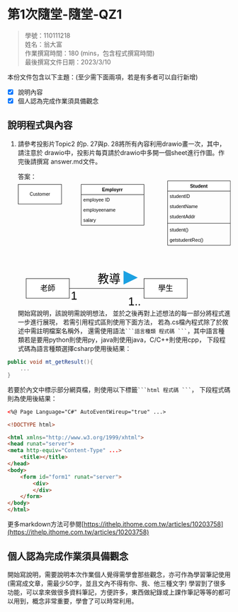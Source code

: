 # 第1次隨堂-隨堂-QZ1
>
>學號：110111218
><br />
>姓名：翁大富
><br />
>作業撰寫時間：180 (mins，包含程式撰寫時間)
><br />
>最後撰寫文件日期：2023/3/10
>

本份文件包含以下主題：(至少需下面兩項，若是有多者可以自行新增)
- [x] 說明內容
- [x] 個人認為完成作業須具備觀念

## 說明程式與內容

1. 請參考投影片Topic2 的p. 27與p. 28將所有內容利用drawio畫一次，其中，請注意於
drawio中，投影片每頁請於drawio中多開一個sheet進行作圖。作完後請撰寫
answer.md文件。

    答案：<svg xmlns="http://www.w3.org/2000/svg" xmlns:xlink="http://www.w3.org/1999/xlink" version="1.1" width="541px" viewBox="-0.5 -0.5 541 326" content="&lt;mxfile&gt;&lt;diagram id=&quot;7gL_joj-zUjxchjvcZJa&quot; name=&quot;第1頁&quot;&gt;&lt;mxGraphModel dx=&quot;746&quot; dy=&quot;568&quot; grid=&quot;1&quot; gridSize=&quot;10&quot; guides=&quot;1&quot; tooltips=&quot;1&quot; connect=&quot;1&quot; arrows=&quot;1&quot; fold=&quot;1&quot; page=&quot;1&quot; pageScale=&quot;1&quot; pageWidth=&quot;827&quot; pageHeight=&quot;1169&quot; math=&quot;0&quot; shadow=&quot;0&quot;&gt;&lt;root&gt;&lt;mxCell id=&quot;0&quot;/&gt;&lt;mxCell id=&quot;1&quot; parent=&quot;0&quot;/&gt;&lt;mxCell id=&quot;2&quot; value=&quot;Customer&quot; style=&quot;html=1;&quot; vertex=&quot;1&quot; parent=&quot;1&quot;&gt;&lt;mxGeometry x=&quot;110&quot; y=&quot;170&quot; width=&quot;110&quot; height=&quot;50&quot; as=&quot;geometry&quot;/&gt;&lt;/mxCell&gt;&lt;mxCell id=&quot;3&quot; value=&quot;Employrr&quot; style=&quot;swimlane;fontStyle=1;align=center;verticalAlign=top;childLayout=stackLayout;horizontal=1;startSize=26;horizontalStack=0;resizeParent=1;resizeParentMax=0;resizeLast=0;collapsible=1;marginBottom=0;&quot; vertex=&quot;1&quot; parent=&quot;1&quot;&gt;&lt;mxGeometry x=&quot;270&quot; y=&quot;170&quot; width=&quot;160&quot; height=&quot;104&quot; as=&quot;geometry&quot;/&gt;&lt;/mxCell&gt;&lt;mxCell id=&quot;4&quot; value=&quot;employee ID&quot; style=&quot;text;strokeColor=none;fillColor=none;align=left;verticalAlign=top;spacingLeft=4;spacingRight=4;overflow=hidden;rotatable=0;points=[[0,0.5],[1,0.5]];portConstraint=eastwest;&quot; vertex=&quot;1&quot; parent=&quot;3&quot;&gt;&lt;mxGeometry y=&quot;26&quot; width=&quot;160&quot; height=&quot;26&quot; as=&quot;geometry&quot;/&gt;&lt;/mxCell&gt;&lt;mxCell id=&quot;11&quot; value=&quot;employeename&amp;#10;&quot; style=&quot;text;strokeColor=none;fillColor=none;align=left;verticalAlign=top;spacingLeft=4;spacingRight=4;overflow=hidden;rotatable=0;points=[[0,0.5],[1,0.5]];portConstraint=eastwest;&quot; vertex=&quot;1&quot; parent=&quot;3&quot;&gt;&lt;mxGeometry y=&quot;52&quot; width=&quot;160&quot; height=&quot;26&quot; as=&quot;geometry&quot;/&gt;&lt;/mxCell&gt;&lt;mxCell id=&quot;12&quot; value=&quot;salary&quot; style=&quot;text;strokeColor=none;fillColor=none;align=left;verticalAlign=top;spacingLeft=4;spacingRight=4;overflow=hidden;rotatable=0;points=[[0,0.5],[1,0.5]];portConstraint=eastwest;&quot; vertex=&quot;1&quot; parent=&quot;3&quot;&gt;&lt;mxGeometry y=&quot;78&quot; width=&quot;160&quot; height=&quot;26&quot; as=&quot;geometry&quot;/&gt;&lt;/mxCell&gt;&lt;mxCell id=&quot;7&quot; value=&quot;Student&quot; style=&quot;swimlane;fontStyle=1;align=center;verticalAlign=top;childLayout=stackLayout;horizontal=1;startSize=26;horizontalStack=0;resizeParent=1;resizeParentMax=0;resizeLast=0;collapsible=1;marginBottom=0;&quot; vertex=&quot;1&quot; parent=&quot;1&quot;&gt;&lt;mxGeometry x=&quot;490&quot; y=&quot;161&quot; width=&quot;160&quot; height=&quot;164&quot; as=&quot;geometry&quot;/&gt;&lt;/mxCell&gt;&lt;mxCell id=&quot;8&quot; value=&quot;studentID&quot; style=&quot;text;strokeColor=none;fillColor=none;align=left;verticalAlign=top;spacingLeft=4;spacingRight=4;overflow=hidden;rotatable=0;points=[[0,0.5],[1,0.5]];portConstraint=eastwest;&quot; vertex=&quot;1&quot; parent=&quot;7&quot;&gt;&lt;mxGeometry y=&quot;26&quot; width=&quot;160&quot; height=&quot;26&quot; as=&quot;geometry&quot;/&gt;&lt;/mxCell&gt;&lt;mxCell id=&quot;13&quot; value=&quot;studentName&quot; style=&quot;text;strokeColor=none;fillColor=none;align=left;verticalAlign=top;spacingLeft=4;spacingRight=4;overflow=hidden;rotatable=0;points=[[0,0.5],[1,0.5]];portConstraint=eastwest;&quot; vertex=&quot;1&quot; parent=&quot;7&quot;&gt;&lt;mxGeometry y=&quot;52&quot; width=&quot;160&quot; height=&quot;26&quot; as=&quot;geometry&quot;/&gt;&lt;/mxCell&gt;&lt;mxCell id=&quot;14&quot; value=&quot;studentAddr&quot; style=&quot;text;strokeColor=none;fillColor=none;align=left;verticalAlign=top;spacingLeft=4;spacingRight=4;overflow=hidden;rotatable=0;points=[[0,0.5],[1,0.5]];portConstraint=eastwest;&quot; vertex=&quot;1&quot; parent=&quot;7&quot;&gt;&lt;mxGeometry y=&quot;78&quot; width=&quot;160&quot; height=&quot;26&quot; as=&quot;geometry&quot;/&gt;&lt;/mxCell&gt;&lt;mxCell id=&quot;9&quot; value=&quot;&quot; style=&quot;line;strokeWidth=1;fillColor=none;align=left;verticalAlign=middle;spacingTop=-1;spacingLeft=3;spacingRight=3;rotatable=0;labelPosition=right;points=[];portConstraint=eastwest;strokeColor=inherit;&quot; vertex=&quot;1&quot; parent=&quot;7&quot;&gt;&lt;mxGeometry y=&quot;104&quot; width=&quot;160&quot; height=&quot;8&quot; as=&quot;geometry&quot;/&gt;&lt;/mxCell&gt;&lt;mxCell id=&quot;10&quot; value=&quot;student()&quot; style=&quot;text;strokeColor=none;fillColor=none;align=left;verticalAlign=top;spacingLeft=4;spacingRight=4;overflow=hidden;rotatable=0;points=[[0,0.5],[1,0.5]];portConstraint=eastwest;&quot; vertex=&quot;1&quot; parent=&quot;7&quot;&gt;&lt;mxGeometry y=&quot;112&quot; width=&quot;160&quot; height=&quot;26&quot; as=&quot;geometry&quot;/&gt;&lt;/mxCell&gt;&lt;mxCell id=&quot;15&quot; value=&quot;getstudentRec()&quot; style=&quot;text;strokeColor=none;fillColor=none;align=left;verticalAlign=top;spacingLeft=4;spacingRight=4;overflow=hidden;rotatable=0;points=[[0,0.5],[1,0.5]];portConstraint=eastwest;&quot; vertex=&quot;1&quot; parent=&quot;7&quot;&gt;&lt;mxGeometry y=&quot;138&quot; width=&quot;160&quot; height=&quot;26&quot; as=&quot;geometry&quot;/&gt;&lt;/mxCell&gt;&lt;mxCell id=&quot;20&quot; style=&quot;edgeStyle=none;html=1;exitX=1;exitY=0.5;exitDx=0;exitDy=0;entryX=0;entryY=0.5;entryDx=0;entryDy=0;endArrow=none;endFill=0;fontStyle=0&quot; edge=&quot;1&quot; parent=&quot;1&quot; source=&quot;16&quot; target=&quot;17&quot;&gt;&lt;mxGeometry relative=&quot;1&quot; as=&quot;geometry&quot;&gt;&lt;Array as=&quot;points&quot;&gt;&lt;mxPoint x=&quot;320&quot; y=&quot;435&quot;/&gt;&lt;/Array&gt;&lt;/mxGeometry&gt;&lt;/mxCell&gt;&lt;mxCell id=&quot;21&quot; value=&quot;&amp;lt;font style=&amp;quot;font-size: 29px;&amp;quot;&amp;gt;教導&amp;lt;/font&amp;gt;&quot; style=&quot;edgeLabel;html=1;align=center;verticalAlign=middle;resizable=0;points=[];&quot; vertex=&quot;1&quot; connectable=&quot;0&quot; parent=&quot;20&quot;&gt;&lt;mxGeometry x=&quot;0.5032&quot; y=&quot;3&quot; relative=&quot;1&quot; as=&quot;geometry&quot;&gt;&lt;mxPoint x=&quot;-43&quot; y=&quot;-22&quot; as=&quot;offset&quot;/&gt;&lt;/mxGeometry&gt;&lt;/mxCell&gt;&lt;mxCell id=&quot;16&quot; value=&quot;&amp;lt;font style=&amp;quot;font-size: 19px;&amp;quot;&amp;gt;老師&amp;lt;/font&amp;gt;&quot; style=&quot;html=1;&quot; vertex=&quot;1&quot; parent=&quot;1&quot;&gt;&lt;mxGeometry x=&quot;130&quot; y=&quot;410&quot; width=&quot;110&quot; height=&quot;50&quot; as=&quot;geometry&quot;/&gt;&lt;/mxCell&gt;&lt;mxCell id=&quot;17&quot; value=&quot;&amp;lt;font style=&amp;quot;font-size: 19px;&amp;quot;&amp;gt;學生&amp;lt;/font&amp;gt;&quot; style=&quot;html=1;&quot; vertex=&quot;1&quot; parent=&quot;1&quot;&gt;&lt;mxGeometry x=&quot;430&quot; y=&quot;410&quot; width=&quot;110&quot; height=&quot;50&quot; as=&quot;geometry&quot;/&gt;&lt;/mxCell&gt;&lt;mxCell id=&quot;22&quot; value=&quot;&amp;lt;span style=&amp;quot;font-size: 29px;&amp;quot;&amp;gt;1&amp;lt;/span&amp;gt;&quot; style=&quot;edgeLabel;html=1;align=center;verticalAlign=middle;resizable=0;points=[];&quot; vertex=&quot;1&quot; connectable=&quot;0&quot; parent=&quot;1&quot;&gt;&lt;mxGeometry x=&quot;260&quot; y=&quot;435&quot; as=&quot;geometry&quot;&gt;&lt;mxPoint x=&quot;-9&quot; y=&quot;18&quot; as=&quot;offset&quot;/&gt;&lt;/mxGeometry&gt;&lt;/mxCell&gt;&lt;mxCell id=&quot;23&quot; value=&quot;&amp;lt;span style=&amp;quot;font-size: 29px;&amp;quot;&amp;gt;1..*&amp;lt;/span&amp;gt;&quot; style=&quot;edgeLabel;html=1;align=center;verticalAlign=middle;resizable=0;points=[];&quot; vertex=&quot;1&quot; connectable=&quot;0&quot; parent=&quot;1&quot;&gt;&lt;mxGeometry x=&quot;414&quot; y=&quot;450&quot; as=&quot;geometry&quot;&gt;&lt;mxPoint x=&quot;-9&quot; y=&quot;18&quot; as=&quot;offset&quot;/&gt;&lt;/mxGeometry&gt;&lt;/mxCell&gt;&lt;mxCell id=&quot;24&quot; value=&quot;&quot; style=&quot;triangle;whiteSpace=wrap;html=1;fontSize=19;fillColor=#1ba1e2;fontColor=#ffffff;strokeColor=#006EAF;strokeWidth=0;&quot; vertex=&quot;1&quot; parent=&quot;1&quot;&gt;&lt;mxGeometry x=&quot;378&quot; y=&quot;390&quot; width=&quot;36&quot; height=&quot;35&quot; as=&quot;geometry&quot;/&gt;&lt;/mxCell&gt;&lt;/root&gt;&lt;/mxGraphModel&gt;&lt;/diagram&gt;&lt;/mxfile&gt;" onclick="(function(svg){var src=window.event.target||window.event.srcElement;while (src!=null&amp;&amp;src.nodeName.toLowerCase()!='a'){src=src.parentNode;}if(src==null){if(svg.wnd!=null&amp;&amp;!svg.wnd.closed){svg.wnd.focus();}else{var r=function(evt){if(evt.data=='ready'&amp;&amp;evt.source==svg.wnd){svg.wnd.postMessage(decodeURIComponent(svg.getAttribute('content')),'*');window.removeEventListener('message',r);}};window.addEventListener('message',r);svg.wnd=window.open('https://viewer.diagrams.net/?client=1&amp;page=0&amp;edit=_blank');}}})(this);" style="cursor:pointer;max-width:100%;max-height:326px;"><defs><clipPath id="mx-clip-164-40-152-26-0"><rect x="164" y="40" width="152" height="26"/></clipPath><clipPath id="mx-clip-164-66-152-26-0"><rect x="164" y="66" width="152" height="26"/></clipPath><clipPath id="mx-clip-164-92-152-26-0"><rect x="164" y="92" width="152" height="26"/></clipPath><clipPath id="mx-clip-384-31-152-26-0"><rect x="384" y="31" width="152" height="26"/></clipPath><clipPath id="mx-clip-384-57-152-26-0"><rect x="384" y="57" width="152" height="26"/></clipPath><clipPath id="mx-clip-384-83-152-26-0"><rect x="384" y="83" width="152" height="26"/></clipPath><clipPath id="mx-clip-384-117-152-26-0"><rect x="384" y="117" width="152" height="26"/></clipPath><clipPath id="mx-clip-384-143-152-26-0"><rect x="384" y="143" width="152" height="26"/></clipPath></defs><g><rect x="0" y="9" width="110" height="50" fill="rgb(255, 255, 255)" stroke="rgb(0, 0, 0)" pointer-events="all"/><g transform="translate(-0.5 -0.5)"><switch><foreignObject pointer-events="none" width="100%" height="100%" requiredFeatures="http://www.w3.org/TR/SVG11/feature#Extensibility" style="overflow: visible; text-align: left;"><div xmlns="http://www.w3.org/1999/xhtml" style="display: flex; align-items: unsafe center; justify-content: unsafe center; width: 1px; height: 1px; padding-top: 34px; margin-left: 55px;"><div data-drawio-colors="color: rgb(0, 0, 0); " style="box-sizing: border-box; font-size: 0px; text-align: center;"><div style="display: inline-block; font-size: 12px; font-family: Helvetica; color: rgb(0, 0, 0); line-height: 1.2; pointer-events: all; white-space: nowrap;">Customer</div></div></div></foreignObject><text x="55" y="38" fill="rgb(0, 0, 0)" font-family="Helvetica" font-size="12px" text-anchor="middle">Customer</text></switch></g><path d="M 160 35 L 160 9 L 320 9 L 320 35" fill="rgb(255, 255, 255)" stroke="rgb(0, 0, 0)" stroke-miterlimit="10" pointer-events="all"/><path d="M 160 35 L 160 113 L 320 113 L 320 35" fill="none" stroke="rgb(0, 0, 0)" stroke-miterlimit="10" pointer-events="none"/><path d="M 160 35 L 320 35" fill="none" stroke="rgb(0, 0, 0)" stroke-miterlimit="10" pointer-events="none"/><g fill="rgb(0, 0, 0)" font-family="Helvetica" font-weight="bold" pointer-events="none" text-anchor="middle" font-size="12px"><text x="239.5" y="26.5">Employrr</text></g><g fill="rgb(0, 0, 0)" font-family="Helvetica" pointer-events="none" clip-path="url(#mx-clip-164-40-152-26-0)" font-size="12px"><text x="165.5" y="52.5">employee ID</text></g><g fill="rgb(0, 0, 0)" font-family="Helvetica" pointer-events="none" clip-path="url(#mx-clip-164-66-152-26-0)" font-size="12px"><text x="165.5" y="78.5">employeename</text></g><g fill="rgb(0, 0, 0)" font-family="Helvetica" pointer-events="none" clip-path="url(#mx-clip-164-92-152-26-0)" font-size="12px"><text x="165.5" y="104.5">salary</text></g><path d="M 380 26 L 380 0 L 540 0 L 540 26" fill="rgb(255, 255, 255)" stroke="rgb(0, 0, 0)" stroke-miterlimit="10" pointer-events="none"/><path d="M 380 26 L 380 164 L 540 164 L 540 26" fill="none" stroke="rgb(0, 0, 0)" stroke-miterlimit="10" pointer-events="none"/><path d="M 380 26 L 540 26" fill="none" stroke="rgb(0, 0, 0)" stroke-miterlimit="10" pointer-events="none"/><g fill="rgb(0, 0, 0)" font-family="Helvetica" font-weight="bold" pointer-events="none" text-anchor="middle" font-size="12px"><text x="459.5" y="17.5">Student</text></g><g fill="rgb(0, 0, 0)" font-family="Helvetica" pointer-events="none" clip-path="url(#mx-clip-384-31-152-26-0)" font-size="12px"><text x="385.5" y="43.5">studentID</text></g><g fill="rgb(0, 0, 0)" font-family="Helvetica" pointer-events="none" clip-path="url(#mx-clip-384-57-152-26-0)" font-size="12px"><text x="385.5" y="69.5">studentName</text></g><g fill="rgb(0, 0, 0)" font-family="Helvetica" pointer-events="none" clip-path="url(#mx-clip-384-83-152-26-0)" font-size="12px"><text x="385.5" y="95.5">studentAddr</text></g><path d="M 380 108 L 540 108" fill="none" stroke="rgb(0, 0, 0)" stroke-miterlimit="10" pointer-events="none"/><g fill="rgb(0, 0, 0)" font-family="Helvetica" pointer-events="none" clip-path="url(#mx-clip-384-117-152-26-0)" font-size="12px"><text x="385.5" y="129.5">student()</text></g><g fill="rgb(0, 0, 0)" font-family="Helvetica" pointer-events="none" clip-path="url(#mx-clip-384-143-152-26-0)" font-size="12px"><text x="385.5" y="155.5">getstudentRec()</text></g><path d="M 130 274 L 200 274 Q 210 274 220 274 L 320 274" fill="none" stroke="rgb(0, 0, 0)" stroke-miterlimit="10" pointer-events="none"/><g transform="translate(-0.5 -0.5)"><switch><foreignObject pointer-events="none" width="100%" height="100%" requiredFeatures="http://www.w3.org/TR/SVG11/feature#Extensibility" style="overflow: visible; text-align: left;"><div xmlns="http://www.w3.org/1999/xhtml" style="display: flex; align-items: unsafe center; justify-content: unsafe center; width: 1px; height: 1px; padding-top: 250px; margin-left: 231px;"><div data-drawio-colors="color: rgb(0, 0, 0); background-color: rgb(255, 255, 255); " style="box-sizing: border-box; font-size: 0px; text-align: center;"><div style="display: inline-block; font-size: 11px; font-family: Helvetica; color: rgb(0, 0, 0); line-height: 1.2; pointer-events: none; background-color: rgb(255, 255, 255); white-space: nowrap;"><font style="font-size: 29px;">教導</font></div></div></div></foreignObject><text x="231" y="253" fill="rgb(0, 0, 0)" font-family="Helvetica" font-size="11px" text-anchor="middle">教導</text></switch></g><rect x="20" y="249" width="110" height="50" fill="rgb(255, 255, 255)" stroke="rgb(0, 0, 0)" pointer-events="none"/><g transform="translate(-0.5 -0.5)"><switch><foreignObject pointer-events="none" width="100%" height="100%" requiredFeatures="http://www.w3.org/TR/SVG11/feature#Extensibility" style="overflow: visible; text-align: left;"><div xmlns="http://www.w3.org/1999/xhtml" style="display: flex; align-items: unsafe center; justify-content: unsafe center; width: 1px; height: 1px; padding-top: 274px; margin-left: 75px;"><div data-drawio-colors="color: rgb(0, 0, 0); " style="box-sizing: border-box; font-size: 0px; text-align: center;"><div style="display: inline-block; font-size: 12px; font-family: Helvetica; color: rgb(0, 0, 0); line-height: 1.2; pointer-events: none; white-space: nowrap;"><font style="font-size: 19px;">老師</font></div></div></div></foreignObject><text x="75" y="278" fill="rgb(0, 0, 0)" font-family="Helvetica" font-size="12px" text-anchor="middle">老師</text></switch></g><rect x="320" y="249" width="110" height="50" fill="rgb(255, 255, 255)" stroke="rgb(0, 0, 0)" pointer-events="none"/><g transform="translate(-0.5 -0.5)"><switch><foreignObject pointer-events="none" width="100%" height="100%" requiredFeatures="http://www.w3.org/TR/SVG11/feature#Extensibility" style="overflow: visible; text-align: left;"><div xmlns="http://www.w3.org/1999/xhtml" style="display: flex; align-items: unsafe center; justify-content: unsafe center; width: 1px; height: 1px; padding-top: 274px; margin-left: 375px;"><div data-drawio-colors="color: rgb(0, 0, 0); " style="box-sizing: border-box; font-size: 0px; text-align: center;"><div style="display: inline-block; font-size: 12px; font-family: Helvetica; color: rgb(0, 0, 0); line-height: 1.2; pointer-events: none; white-space: nowrap;"><font style="font-size: 19px;">學生</font></div></div></div></foreignObject><text x="375" y="278" fill="rgb(0, 0, 0)" font-family="Helvetica" font-size="12px" text-anchor="middle">學生</text></switch></g><g transform="translate(-0.5 -0.5)"><switch><foreignObject pointer-events="none" width="100%" height="100%" requiredFeatures="http://www.w3.org/TR/SVG11/feature#Extensibility" style="overflow: visible; text-align: left;"><div xmlns="http://www.w3.org/1999/xhtml" style="display: flex; align-items: unsafe center; justify-content: unsafe center; width: 1px; height: 1px; padding-top: 293px; margin-left: 142px;"><div data-drawio-colors="color: rgb(0, 0, 0); background-color: rgb(255, 255, 255); " style="box-sizing: border-box; font-size: 0px; text-align: center;"><div style="display: inline-block; font-size: 11px; font-family: Helvetica; color: rgb(0, 0, 0); line-height: 1.2; pointer-events: none; background-color: rgb(255, 255, 255); white-space: nowrap;"><span style="font-size: 29px;">1</span></div></div></div></foreignObject><text x="142" y="296" fill="rgb(0, 0, 0)" font-family="Helvetica" font-size="11px" text-anchor="middle">1</text></switch></g><g transform="translate(-0.5 -0.5)"><switch><foreignObject pointer-events="none" width="100%" height="100%" requiredFeatures="http://www.w3.org/TR/SVG11/feature#Extensibility" style="overflow: visible; text-align: left;"><div xmlns="http://www.w3.org/1999/xhtml" style="display: flex; align-items: unsafe center; justify-content: unsafe center; width: 1px; height: 1px; padding-top: 308px; margin-left: 296px;"><div data-drawio-colors="color: rgb(0, 0, 0); background-color: rgb(255, 255, 255); " style="box-sizing: border-box; font-size: 0px; text-align: center;"><div style="display: inline-block; font-size: 11px; font-family: Helvetica; color: rgb(0, 0, 0); line-height: 1.2; pointer-events: none; background-color: rgb(255, 255, 255); white-space: nowrap;"><span style="font-size: 29px;">1..*</span></div></div></div></foreignObject><text x="296" y="311" fill="rgb(0, 0, 0)" font-family="Helvetica" font-size="11px" text-anchor="middle">1..*</text></switch></g><path d="M 268 229 L 304 246.5 L 268 264 Z" fill="#1ba1e2" stroke="#006eaf" stroke-width="0.1" stroke-miterlimit="10" pointer-events="none"/></g><switch><g requiredFeatures="http://www.w3.org/TR/SVG11/feature#Extensibility"/><a transform="translate(0,-5)" xlink:href="https://www.diagrams.net/doc/faq/svg-export-text-problems" target="_blank"><text text-anchor="middle" font-size="10px" x="50%" y="100%">Text is not SVG - cannot display</text></a></switch></svg>
開始寫說明，該說明需說明想法，
並於之後再對上述想法的每一部分將程式進一步進行展現，
若需引用程式區則使用下面方法，
若為.cs檔內程式除了於敘述中需註明檔案名稱外，
還需使用語法` ```語言種類 程式碼 ``` `，其中語言種類若是要用python則使用py，java則使用java，C/C++則使用cpp，
下段程式碼為語言種類選擇csharp使用後結果：

```csharp
public void mt_getResult(){
    ...
}
```

若要於內文中標示部分網頁檔，則使用以下標籤` ```html 程式碼 ``` `，
下段程式碼則為使用後結果：

```html
<%@ Page Language="C#" AutoEventWireup="true" ...>

<!DOCTYPE html>

<html xmlns="http://www.w3.org/1999/xhtml">
<head runat="server">
<meta http-equiv="Content-Type" ...>
    <title></title>
</head>
<body>
    <form id="form1" runat="server">
        <div>
        </div>
    </form>
</body>
</html>
```
更多markdown方法可參閱[https://ithelp.ithome.com.tw/articles/10203758](https://ithelp.ithome.com.tw/articles/10203758)

## 個人認為完成作業須具備觀念

開始寫說明，需要說明本次作業個人覺得需學會那些觀念，亦可作為學習筆記使用 (需寫成文章，需最少50字，並且文內不得有你、我、他三種文字)
學習到了很多功能，可以拿來做很多資料筆記，方便許多，東西做紀錄或上課作筆記等等的都可以用到，概念非常重要，學會了可以時常利用。